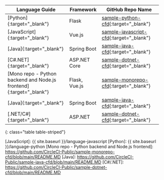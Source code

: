 | Language Guide                          | Framework    | GitHub Repo Name
|-----------------------------------------|--------------|----------------------------------------------------------|
| [Python]{:target="_blank"}              | Flask        | [sample-python-cfd]{:target="_blank"}           |
| [JavaScript]{:target="_blank"}          | Vue.js        | [sample-javascript-cfd]{:target="_blank"}   |
| [Java]{:target="_blank"}          | Spring Boot        | [sample-java-cfd]{:target="_blank"}   |
| [C#.NET]{:target="_blank"}          | ASP.NET Core        | [sample-dotnet-cfd]{:target="_blank"}   |
| [Mono repo - Python backend and Node.js frontend]{:target="_blank"}              | Flask, Vue.js       | [sample-monorepo-cfd]{:target="_blank"}          |
| [Java]{:target="_blank"}              | Spring Boot       | [sample-java-cfd]{:target="_blank"}          |
| [.NET/C#]{:target="_blank"}              | ASP.NET       | [sample-dotnet-cfd]{:target="_blank"}          |
{: class="table table-striped"}

[JavaScript]: {{ site.baseurl }}/language-javascript
[Python]: {{ site.baseurl }}/language-python
[Mono repo - Python backend and Node.js frontend]: https://github.com/CircleCI-Public/sample-monorepo-cfd/blob/main/README.MD
[Java]: https://github.com/CircleCI-Public/sample-java-cfd/blob/main/README.MD
[C#/.NET]: https://github.com/CircleCI-Public/sample-dotnet-cfd/blob/main/README.MD

[sample-python-cfd]: https://github.com/CircleCI-Public/sample-python-cfd
[sample-javascript-cfd]: https://github.com/CircleCI-Public/sample-javascript-cfd
[sample-monorepo-cfd]: https://github.com/CircleCI-Public/sample-monorepo-cfd
[sample-java-cfd]: https://github.com/CircleCI-Public/sample-java-cfd
[sample-dotnet-cfd]: https://github.com/CircleCI-Public/sample-dotnet-cfd
